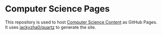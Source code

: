 # Computer Science Pages

This repository is used to host [Computer Science Content](https://github.com/bassemfarid/Computer-Science-Content) as GitHub Pages. It uses [jackyzha0/quartz](https://github.com/jackyzha0/quartz) to generate the site.